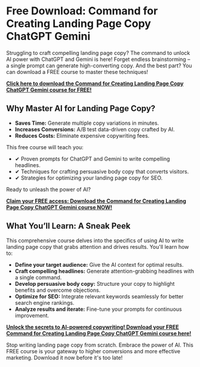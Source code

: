 # Free Download: Command for Creating Landing Page Copy ChatGPT Gemini

Struggling to craft compelling landing page copy? The command to unlock AI power with ChatGPT and Gemini is here! Forget endless brainstorming – a single prompt can generate high-converting copy. And the best part? You can download a FREE course to master these techniques!

[**Click here to download the Command for Creating Landing Page Copy ChatGPT Gemini course for FREE!**](https://udemywork.com/command-for-creating-landing-page-copy-chatgpt-gemini)

## Why Master AI for Landing Page Copy?

*   **Saves Time:** Generate multiple copy variations in minutes.
*   **Increases Conversions:** A/B test data-driven copy crafted by AI.
*   **Reduces Costs:** Eliminate expensive copywriting fees.

This free course will teach you:

*   ✔ Proven prompts for ChatGPT and Gemini to write compelling headlines.
*   ✔ Techniques for crafting persuasive body copy that converts visitors.
*   ✔ Strategies for optimizing your landing page copy for SEO.

Ready to unleash the power of AI?

[**Claim your FREE access: Download the Command for Creating Landing Page Copy ChatGPT Gemini course NOW!**](https://udemywork.com/command-for-creating-landing-page-copy-chatgpt-gemini)

## What You’ll Learn: A Sneak Peek

This comprehensive course delves into the specifics of using AI to write landing page copy that grabs attention and drives results. You'll learn how to:

*   **Define your target audience:** Give the AI context for optimal results.
*   **Craft compelling headlines:** Generate attention-grabbing headlines with a single command.
*   **Develop persuasive body copy:** Structure your copy to highlight benefits and overcome objections.
*   **Optimize for SEO:** Integrate relevant keywords seamlessly for better search engine rankings.
*   **Analyze results and iterate:** Fine-tune your prompts for continuous improvement.

[**Unlock the secrets to AI-powered copywriting! Download your FREE Command for Creating Landing Page Copy ChatGPT Gemini course here!**](https://udemywork.com/command-for-creating-landing-page-copy-chatgpt-gemini)

Stop writing landing page copy from scratch. Embrace the power of AI. This FREE course is your gateway to higher conversions and more effective marketing. Download it now before it's too late!
